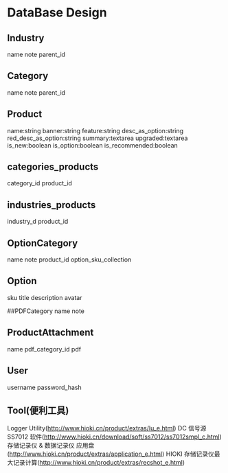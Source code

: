 # DataBase Design


## Industry
name
note
parent_id

## Category
name
note
parent_id

## Product
name:string
banner:string
feature:string
desc_as_option:string
red_desc_as_option:string
summary:textarea
upgraded:textarea
is_new:boolean
is_option:boolean
is_recommended:boolean

## categories_products
category_id
product_id

## industries_products
industry_d
product_id


## OptionCategory
name
note
product_id
option_sku_collection

## Option
sku
title
description
avatar


##PDFCategory
name
note

## ProductAttachment
name
pdf_category_id
pdf


## User
username
password_hash


## Tool(便利工具)

Logger Utility(http://www.hioki.cn/product/extras/lu_e.html)
DC 信号源 SS7012 软件(http://www.hioki.cn/download/soft/ss7012/ss7012smpl_c.html)
存储记录仪 & 数据记录仪 应用盘(http://www.hioki.cn/product/extras/application_e.html)
HIOKI 存储记录仪最大记录计算(http://www.hioki.cn/product/extras/recshot_e.html)

